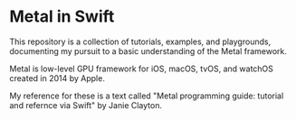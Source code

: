 # Metal in Swift

This repository is a collection of tutorials, examples, and playgrounds, documenting my pursuit to a basic understanding of the Metal framework.

Metal is low-level GPU framework for iOS, macOS, tvOS, and watchOS created in 2014 by Apple.

My reference for these is a text called "Metal programming guide: tutorial and refernce via Swift" by Janie Clayton. 